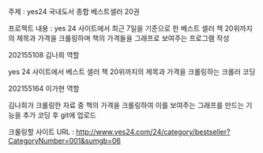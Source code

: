 주제 : yes24 국내도서 종합 베스트셀러 20권




프로젝트 내용 : yes 24 사이트에서 최근 7일을 기준으로 한 베스트 셀러 책 20위까지의 제목과 가격을 크롤링하며 책의 가격들을 그래프로 보여주는 프로그램 작성




202155108 김나희 역할




yes 24 사이트에서 베스트 셀러 책 20위까지의 제목과 가격을 크롤링하는 크롤러 코딩







202155164 이가현 역할




김나희가 크롤링한 자료 중 책의 가격을 크롤링하여 이를 보여주는 그래프를 만드는 기능을 추가 코딩 후 git에 업로드




크롤링할 사이트 URL : http://www.yes24.com/24/category/bestseller?CategoryNumber=001&sumgb=06
